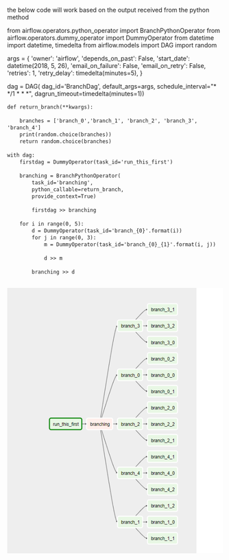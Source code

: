 
the below code will work based on the output received from the python method

from airflow.operators.python_operator import BranchPythonOperator
from airflow.operators.dummy_operator import DummyOperator
from datetime import datetime, timedelta
from airflow.models import DAG
import random


args = {
    'owner': 'airflow',
    'depends_on_past': False,
    'start_date': datetime(2018, 5, 26),
    'email_on_failure': False,
    'email_on_retry': False,
    'retries': 1,
    'retry_delay': timedelta(minutes=5),
}

dag = DAG(
    dag_id='BranchDag',
    default_args=args,
    schedule_interval="* */1 * * *",
    dagrun_timeout=timedelta(minutes=1))


```
def return_branch(**kwargs):

    branches = ['branch_0','branch_1', 'branch_2', 'branch_3', 'branch_4']
    print(random.choice(branches))
    return random.choice(branches)

with dag:
    firstdag = DummyOperator(task_id='run_this_first')

    branching = BranchPythonOperator(
        task_id='branching',
        python_callable=return_branch,
        provide_context=True)

        firstdag >> branching

    for i in range(0, 5):
        d = DummyOperator(task_id='branch_{0}'.format(i))
        for j in range(0, 3):
            m = DummyOperator(task_id='branch_{0}_{1}'.format(i, j))

            d >> m

        branching >> d
        
 ```
 
 ![alt tag](images/BranchPythonOperator.png)

